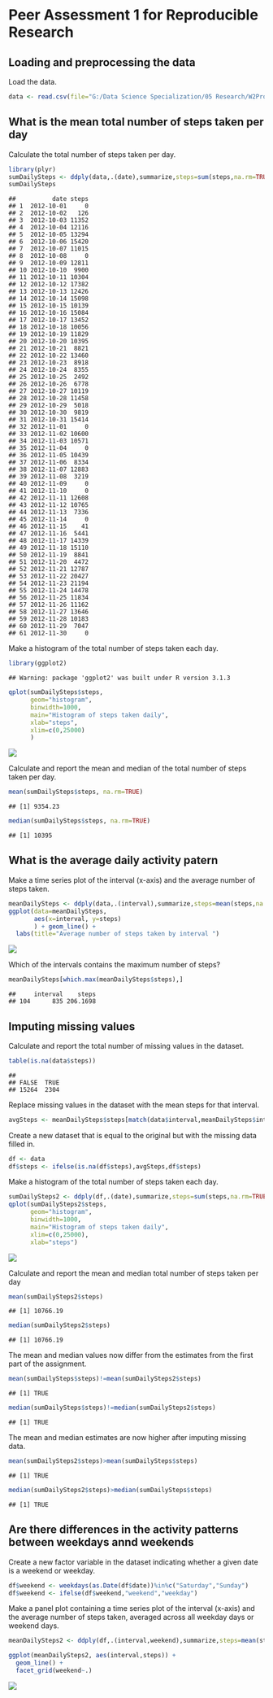 # Peer Assessment 1 for Reproducible Research

## Loading and preprocessing the data

Load the data.


```r
data <- read.csv(file="G:/Data Science Specialization/05 Research/W2Project/activity/activity.csv")
```

## What is the mean total number of steps taken per day

Calculate the total number of steps taken per day.


```r
library(plyr)
sumDailySteps <- ddply(data,.(date),summarize,steps=sum(steps,na.rm=TRUE))
sumDailySteps
```

```
##          date steps
## 1  2012-10-01     0
## 2  2012-10-02   126
## 3  2012-10-03 11352
## 4  2012-10-04 12116
## 5  2012-10-05 13294
## 6  2012-10-06 15420
## 7  2012-10-07 11015
## 8  2012-10-08     0
## 9  2012-10-09 12811
## 10 2012-10-10  9900
## 11 2012-10-11 10304
## 12 2012-10-12 17382
## 13 2012-10-13 12426
## 14 2012-10-14 15098
## 15 2012-10-15 10139
## 16 2012-10-16 15084
## 17 2012-10-17 13452
## 18 2012-10-18 10056
## 19 2012-10-19 11829
## 20 2012-10-20 10395
## 21 2012-10-21  8821
## 22 2012-10-22 13460
## 23 2012-10-23  8918
## 24 2012-10-24  8355
## 25 2012-10-25  2492
## 26 2012-10-26  6778
## 27 2012-10-27 10119
## 28 2012-10-28 11458
## 29 2012-10-29  5018
## 30 2012-10-30  9819
## 31 2012-10-31 15414
## 32 2012-11-01     0
## 33 2012-11-02 10600
## 34 2012-11-03 10571
## 35 2012-11-04     0
## 36 2012-11-05 10439
## 37 2012-11-06  8334
## 38 2012-11-07 12883
## 39 2012-11-08  3219
## 40 2012-11-09     0
## 41 2012-11-10     0
## 42 2012-11-11 12608
## 43 2012-11-12 10765
## 44 2012-11-13  7336
## 45 2012-11-14     0
## 46 2012-11-15    41
## 47 2012-11-16  5441
## 48 2012-11-17 14339
## 49 2012-11-18 15110
## 50 2012-11-19  8841
## 51 2012-11-20  4472
## 52 2012-11-21 12787
## 53 2012-11-22 20427
## 54 2012-11-23 21194
## 55 2012-11-24 14478
## 56 2012-11-25 11834
## 57 2012-11-26 11162
## 58 2012-11-27 13646
## 59 2012-11-28 10183
## 60 2012-11-29  7047
## 61 2012-11-30     0
```

Make a histogram of the total number of steps taken each day.


```r
library(ggplot2)
```

```
## Warning: package 'ggplot2' was built under R version 3.1.3
```

```r
qplot(sumDailySteps$steps,
      geom="histogram",
      binwidth=1000,
      main="Histogram of steps taken daily",
      xlab="steps",
      xlim=c(0,25000)
      )
```

![](PA1_template_files/figure-html/unnamed-chunk-3-1.png) 

Calculate and report the mean and median of the total number of steps taken per day.


```r
mean(sumDailySteps$steps, na.rm=TRUE)
```

```
## [1] 9354.23
```

```r
median(sumDailySteps$steps, na.rm=TRUE)
```

```
## [1] 10395
```


## What is the average daily activity patern

Make a time series plot of the interval (x-axis) and the average number of steps taken.


```r
meanDailySteps <- ddply(data,.(interval),summarize,steps=mean(steps,na.rm=TRUE))
ggplot(data=meanDailySteps, 
       aes(x=interval, y=steps)
       ) + geom_line() + 
  labs(title="Average number of steps taken by interval ")
```

![](PA1_template_files/figure-html/unnamed-chunk-5-1.png) 

Which of the intervals contains the maximum number of steps?


```r
meanDailySteps[which.max(meanDailySteps$steps),]
```

```
##     interval    steps
## 104      835 206.1698
```

## Imputing missing values

Calculate and report the total number of missing values in the dataset.


```r
table(is.na(data$steps))
```

```
## 
## FALSE  TRUE 
## 15264  2304
```

Replace missing values in the dataset with the mean steps for that interval.


```r
avgSteps <- meanDailySteps$steps[match(data$interval,meanDailySteps$interval)]
```

Create a new dataset that is equal to the original but with the missing data filled in.


```r
df <- data
df$steps <- ifelse(is.na(df$steps),avgSteps,df$steps)
```

Make a histogram of the total number of steps taken each day.


```r
sumDailySteps2 <- ddply(df,.(date),summarize,steps=sum(steps,na.rm=TRUE))
qplot(sumDailySteps2$steps,
      geom="histogram", 
      binwidth=1000,
      main="Histogram of steps taken daily",
      xlim=c(0,25000),
      xlab="steps")
```

![](PA1_template_files/figure-html/unnamed-chunk-10-1.png) 

Calculate and report the mean and median total number of steps taken per day


```r
mean(sumDailySteps2$steps)
```

```
## [1] 10766.19
```

```r
median(sumDailySteps2$steps)
```

```
## [1] 10766.19
```

The mean and median values now differ from the estimates from the first part of the assignment.


```r
mean(sumDailySteps$steps)!=mean(sumDailySteps2$steps)
```

```
## [1] TRUE
```

```r
median(sumDailySteps$steps)!=median(sumDailySteps2$steps)
```

```
## [1] TRUE
```

The mean and median estimates are now higher after imputing missing data.


```r
mean(sumDailySteps2$steps)>mean(sumDailySteps$steps)
```

```
## [1] TRUE
```

```r
median(sumDailySteps2$steps)>median(sumDailySteps$steps)
```

```
## [1] TRUE
```

## Are there differences in the activity patterns between weekdays annd  weekends

Create a new factor variable in the dataset indicating whether a given date is a weekend or weekday.

```r
df$weekend <- weekdays(as.Date(df$date))%in%c("Saturday","Sunday")
df$weekend <- ifelse(df$weekend,"weekend","weekday")
```

Make a panel plot containing a time series plot of the interval (x-axis) and the average number of steps taken, averaged across all weekday days or weekend days.


```r
meanDailySteps2 <- ddply(df,.(interval,weekend),summarize,steps=mean(steps,na.rm=TRUE))

ggplot(meanDailySteps2, aes(interval,steps)) + 
  geom_line() + 
  facet_grid(weekend~.)
```

![](PA1_template_files/figure-html/unnamed-chunk-15-1.png) 
